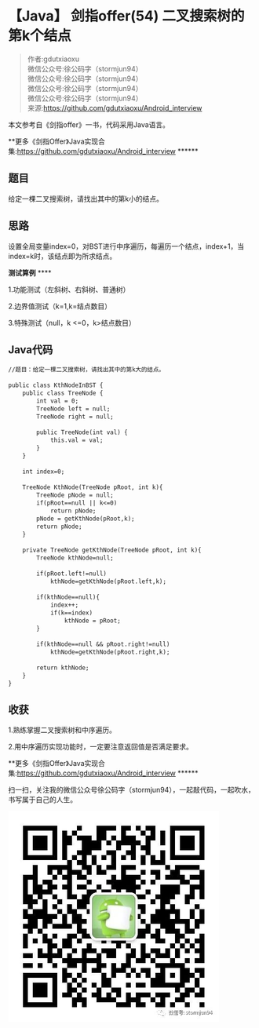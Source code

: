 # 【Java】 剑指offer(54) 二叉搜索树的第k个结点  
  
> 作者:gdutxiaoxu<br/> 微信公众号:徐公码字（stormjun94）<br/>微信公众号:徐公码字（stormjun94）<br/>微信公众号:徐公码字（stormjun94）<br/>微信公众号:徐公码字（stormjun94）<br/>来源:https://github.com/gdutxiaoxu/Android_interview

本文参考自《剑指offer》一书，代码采用Java语言。

**更多《剑指Offer》Java实现合集:https://github.com/gdutxiaoxu/Android_interview ******

## 题目

给定一棵二叉搜索树，请找出其中的第k小的结点。

## 思路

设置全局变量index=0，对BST进行中序遍历，每遍历一个结点，index+1，当index=k时，该结点即为所求结点。

**测试算例** ****

1.功能测试（左斜树、右斜树、普通树）

2.边界值测试（k=1,k=结点数目）

3.特殊测试（null，k <=0，k>结点数目）

## **Java代码**

    
    
    //题目：给定一棵二叉搜索树，请找出其中的第k大的结点。
    
    public class KthNodeInBST {
    	public class TreeNode {
    	    int val = 0;
    	    TreeNode left = null;
    	    TreeNode right = null;
    
    	    public TreeNode(int val) {
    	        this.val = val;
    	    }
    	}
    	
        int index=0;
        
        TreeNode KthNode(TreeNode pRoot, int k){
            TreeNode pNode = null;
            if(pRoot==null || k<=0)
                return pNode;
            pNode = getKthNode(pRoot,k);
            return pNode;
        }
        
        private TreeNode getKthNode(TreeNode pRoot, int k){
            TreeNode kthNode=null;
            
            if(pRoot.left!=null)
                kthNode=getKthNode(pRoot.left,k);
            
            if(kthNode==null){
                index++;
                if(k==index)
                    kthNode = pRoot;
            }
            
            if(kthNode==null && pRoot.right!=null)
                kthNode=getKthNode(pRoot.right,k);
            
            return kthNode;
        }
    }
    

## **收获**

1.熟练掌握二叉搜索树和中序遍历。

2.用中序遍历实现功能时，一定要注意返回值是否满足要求。

**更多《剑指Offer》Java实现合集:https://github.com/gdutxiaoxu/Android_interview ******

扫一扫，关注我的微信公众号徐公码字（stormjun94），一起敲代码，一起吹水，书写属于自己的人生。

![](https://raw.githubusercontent.com/gdutxiaoxu/blog_pic/master/offer/20200722234908.png)